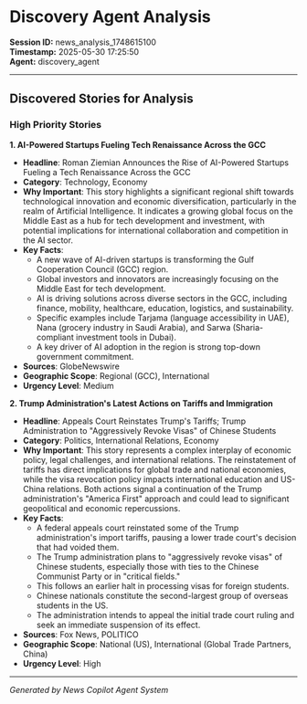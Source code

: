 # Discovery Agent Analysis

**Session ID:** news_analysis_1748615100  
**Timestamp:** 2025-05-30 17:25:50  
**Agent:** discovery_agent

---

## Discovered Stories for Analysis

### High Priority Stories

**1. AI-Powered Startups Fueling Tech Renaissance Across the GCC**
- **Headline**: Roman Ziemian Announces the Rise of AI-Powered Startups Fueling a Tech Renaissance Across the GCC
- **Category**: Technology, Economy
- **Why Important**: This story highlights a significant regional shift towards technological innovation and economic diversification, particularly in the realm of Artificial Intelligence. It indicates a growing global focus on the Middle East as a hub for tech development and investment, with potential implications for international collaboration and competition in the AI sector.
- **Key Facts**:
    * A new wave of AI-driven startups is transforming the Gulf Cooperation Council (GCC) region.
    * Global investors and innovators are increasingly focusing on the Middle East for tech development.
    * AI is driving solutions across diverse sectors in the GCC, including finance, mobility, healthcare, education, logistics, and sustainability.
    * Specific examples include Tarjama (language accessibility in UAE), Nana (grocery industry in Saudi Arabia), and Sarwa (Sharia-compliant investment tools in Dubai).
    * A key driver of AI adoption in the region is strong top-down government commitment.
- **Sources**: GlobeNewswire
- **Geographic Scope**: Regional (GCC), International
- **Urgency Level**: Medium

**2. Trump Administration's Latest Actions on Tariffs and Immigration**
- **Headline**: Appeals Court Reinstates Trump's Tariffs; Trump Administration to "Aggressively Revoke Visas" of Chinese Students
- **Category**: Politics, International Relations, Economy
- **Why Important**: This story represents a complex interplay of economic policy, legal challenges, and international relations. The reinstatement of tariffs has direct implications for global trade and national economies, while the visa revocation policy impacts international education and US-China relations. Both actions signal a continuation of the Trump administration's "America First" approach and could lead to significant geopolitical and economic repercussions.
- **Key Facts**:
    * A federal appeals court reinstated some of the Trump administration's import tariffs, pausing a lower trade court's decision that had voided them.
    * The Trump administration plans to "aggressively revoke visas" of Chinese students, especially those with ties to the Chinese Communist Party or in "critical fields."
    * This follows an earlier halt in processing visas for foreign students.
    * Chinese nationals constitute the second-largest group of overseas students in the US.
    * The administration intends to appeal the initial trade court ruling and seek an immediate suspension of its effect.
- **Sources**: Fox News, POLITICO
- **Geographic Scope**: National (US), International (Global Trade Partners, China)
- **Urgency Level**: High

---
*Generated by News Copilot Agent System*
